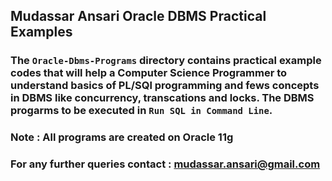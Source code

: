 ## Mudassar Ansari Oracle DBMS Practical Examples

### The `Oracle-Dbms-Programs` directory contains practical example codes that will help a Computer Science Programmer to understand basics of PL/SQl programming and fews concepts in DBMS like concurrency, transcations and locks. The DBMS progarms to be executed in `Run SQL in Command Line`.

### Note : All programs are created on Oracle 11g

### For any further queries contact : mudassar.ansari@gmail.com
